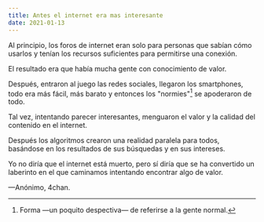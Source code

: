 ```yaml
---
title: Antes el internet era mas interesante
date: 2021-01-13
---
```


Al principio, los foros de internet eran solo para personas que sabían cómo usarlos y tenían los recursos suficientes para permitirse una conexión.

El resultado era que había mucha gente con conocimiento de valor.

Después, entraron al juego las redes sociales, llegaron los smartphones, todo era más fácil, más barato y entonces los "normies"[^1] se apoderaron de todo.

[^1]: Forma —un poquito despectiva— de referirse a la gente normal. 

Tal vez, intentando parecer interesantes, menguaron el valor y la calidad del contenido en el internet.

Después los algoritmos crearon una realidad paralela para todos, basándose en los resultados de sus búsquedas y en sus intereses.

Yo no diría que el internet está muerto, pero sí diría que se ha convertido un laberinto en el que caminamos intentando encontrar algo de valor.

—Anónimo, 4chan.